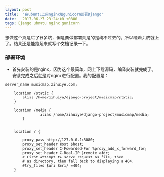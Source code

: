 ```yaml
---
layout: post
title:  "在ubuntu上用nginx和gunicorn部署Django"
date:   2017-06-27 23:24:00 +0800
tags: Django ubnutu nginx gunicorn
---
```


想做这个真是进了很多坑，但是要做部署真是的是绕不过去的，所以硬着头皮就上了。结果还是能跑起来就写个文档记录一下。

### 部署环境

- 首先安装的是nginx，因为这个最简单，网上下载源码，编译安装就完成了。  
安装完成之后就是对nginx进行配置。我的配置是：

``` 
server_name musicmap.zihuiye.com;

	location /static {
		alias /home/zihuiye/django-project/musicmap/static;
	}

	location /media {
                alias /home/zihuiye/django-project/musicmap/media;
        }


	location / {

		proxy_pass http://127.0.0.1:8080;
		proxy_set_header Host $host;
		proxy_set_header X-Fowarded-For %proxy_add_x_forward_for;
		proxy_set_header X-Real-IP $remote_addr;
		# First attempt to serve request as file, then
		# as directory, then fall back to displaying a 404.
		#try_files $uri $uri/ =404;
	}
```

